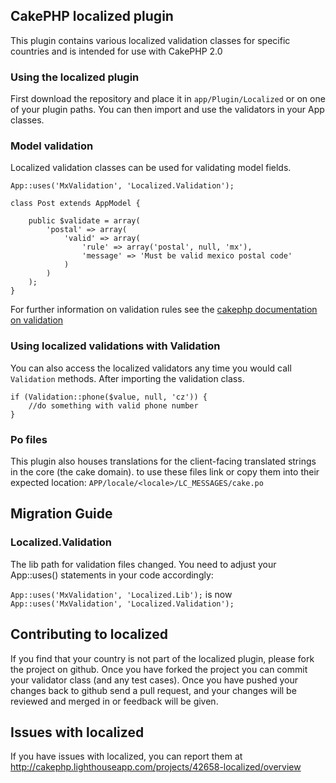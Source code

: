 ## CakePHP localized plugin

This plugin contains various localized validation classes for specific countries and is intended for use with CakePHP 2.0

### Using the localized plugin

First download the repository and place it in `app/Plugin/Localized` or on one of your plugin paths. You can then import and use the validators in your App classes.

### Model validation

Localized validation classes can be used for validating model fields.

	App::uses('MxValidation', 'Localized.Validation');

	class Post extends AppModel {

		public $validate = array(
			'postal' => array(
				'valid' => array(
					'rule' => array('postal', null, 'mx'),
					'message' => 'Must be valid mexico postal code'
				)
			)
		);
	}

For further information on validation rules see the [cakephp documentation on validation](http://book.cakephp.org/2.0/en/models/data-validation.html)

### Using localized validations with Validation

You can also access the localized validators any time you would call `Validation` methods. After importing the validation class.

	if (Validation::phone($value, null, 'cz')) {
		//do something with valid phone number
	}

### Po files

This plugin also houses translations for the client-facing translated strings in the core (the cake domain). to use these files link or copy them
into their expected location: `APP/locale/<locale>/LC_MESSAGES/cake.po`

## Migration Guide

### Localized.Validation
The lib path for validation files changed. You need to adjust your App::uses() statements in your code accordingly:

`App::uses('MxValidation', 'Localized.Lib');`
is now
`App::uses('MxValidation', 'Localized.Validation');`

## Contributing to localized

If you find that your country is not part of the localized plugin, please fork the project on github.  Once you have forked the project you can commit your validator class (and any test cases).  Once you have pushed your changes back to github send a pull request, and your changes will be reviewed and merged in or feedback will be given.

## Issues with localized

If you have issues with localized, you can report them at http://cakephp.lighthouseapp.com/projects/42658-localized/overview